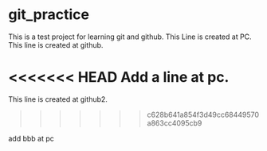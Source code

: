 # git_practice
This is a test project for learning git and github.
This Line is created at PC.
This line is created at github.

<<<<<<< HEAD
Add a line at pc.
=======
This line is created at github2.
>>>>>>> c628b641a854f3d49cc68449570a863cc4095cb9

add bbb at pc
